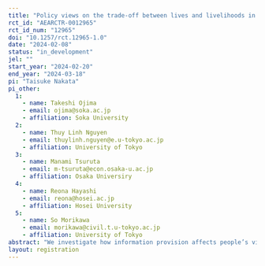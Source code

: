 ```yaml
---
title: "Policy views on the trade-off between lives and livelihoods in a pandemic: Evidence from Japan"
rct_id: "AEARCTR-0012965"
rct_id_num: "12965"
doi: "10.1257/rct.12965-1.0"
date: "2024-02-08"
status: "in_development"
jel: ""
start_year: "2024-02-20"
end_year: "2024-03-18"
pi: "Taisuke Nakata"
pi_other:
  1:
    - name: Takeshi Ojima
    - email: ojima@soka.ac.jp
    - affiliation: Soka University
  2:
    - name: Thuy Linh Nguyen
    - email: thuylinh.nguyen@e.u-tokyo.ac.jp
    - affiliation: University of Tokyo
  3:
    - name: Manami Tsuruta
    - email: m-tsuruta@econ.osaka-u.ac.jp
    - affiliation: Osaka Universiry
  4:
    - name: Reona Hayashi
    - email: reona@hosei.ac.jp
    - affiliation: Hosei University
  5:
    - name: So Morikawa
    - email: morikawa@civil.t.u-tokyo.ac.jp
    - affiliation: University of Tokyo
abstract: "We investigate how information provision affects people’s views on the appropriate trade-offs between lives and livelihoods in the context of the COVID-19 pandemic. Participants are recruited online and randomly assigned to multiple groups. We provide participants with different types of information and then ask questions about the appropriate trade-offs between lives and livelihoods. To shed light on the mechanism, we will also examine how information provision affect people’s perception of the tradeoff as well as their perceptions of the opinions of others."
layout: registration
---
```


